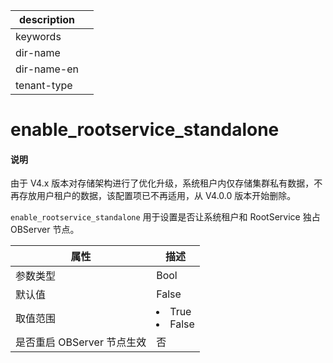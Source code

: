 |description||
|---|---|
|keywords||
|dir-name||
|dir-name-en||
|tenant-type||

# enable_rootservice_standalone

<main id="notice" type='explain'>
<h4>说明</h4>
<p>由于 V4.x 版本对存储架构进行了优化升级，系统租户内仅存储集群私有数据，不再存放用户租户的数据，该配置项已不再适用，从 V4.0.0 版本开始删除。</p>
</main>

`enable_rootservice_standalone` 用于设置是否让系统租户和 RootService 独占 OBServer 节点。

|      **属性**      |                                                 **描述**                                                 |
|------------------|--------------------------------------------------------------------------------------------------------|
| 参数类型             | Bool                                                                                                  |
| 默认值              | False                                                                                                  |
| 取值范围             | </li><li> True   </li><li> False    |
| 是否重启 OBServer 节点生效 | 否                                                                                                      |
